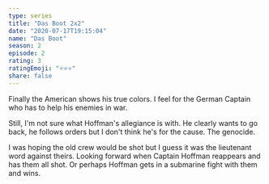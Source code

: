 ```yaml
--- 
type: series 
title: "Das Boot 2x2" 
date: "2020-07-17T19:15:04" 
name: "Das Boot" 
season: 2 
episode: 2 
rating: 3 
ratingEmoji: "⭐️⭐️⭐️" 
share: false 
---
```


Finally the American shows his true colors. I feel for the German Captain who has to help his enemies in war.

Still, I'm not sure what Hoffman's allegiance is with. He clearly wants to go back, he follows orders but I don't think he's for the cause. The genocide.

I was hoping the old crew would be shot but I guess it was the lieutenant word against theirs. Looking forward when Captain Hoffman reappears and has them all shot. Or perhaps Hoffman gets in a submarine fight with them and wins.
